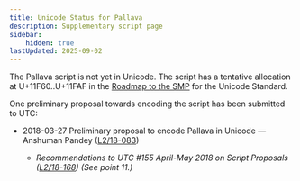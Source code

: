 ```yaml
---
title: Unicode Status for Pallava
description: Supplementary script page
sidebar:
    hidden: true
lastUpdated: 2025-09-02
---
```


The Pallava script is not yet in Unicode. The script has a tentative allocation at U+11F60..U+11FAF in the [Roadmap to the SMP](http://www.unicode.org/roadmaps/smp/) for the Unicode Standard. 

One preliminary proposal towards encoding the script has been submitted to UTC:

- 2018-03-27 Preliminary proposal to encode Pallava in Unicode — Anshuman Pandey ([L2/18-083](http://www.unicode.org/cgi-bin/GetMatchingDocs.pl?L2/18-083))

  - _Recommendations to UTC #155 April-May 2018 on Script Proposals ([L2/18-168](http://www.unicode.org/L2/L2018/18168-script-rec.pdf)) (See point 11.)_

[comment]: # (end of intro)

[comment]: # (start of blocks)



[comment]: # (end of blocks)

[comment]: # (start of chars)



[comment]: # (end of chars)

[comment]: # (start of rest)


